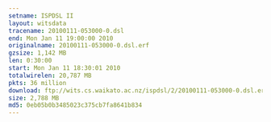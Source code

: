 ```yaml
---
setname: ISPDSL II
layout: witsdata
tracename: 20100111-053000-0.dsl
end: Mon Jan 11 19:00:00 2010
originalname: 20100111-053000-0.dsl.erf
gzsize: 1,142 MB
len: 0:30:00
start: Mon Jan 11 18:30:01 2010
totalwirelen: 20,787 MB
pkts: 36 million
download: ftp://wits.cs.waikato.ac.nz/ispdsl/2/20100111-053000-0.dsl.erf.gz
size: 2,788 MB
md5: 0eb05b0b3485023c375cb7fa8641b834
---
```

